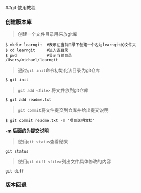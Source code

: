 ##git 使用教程

### 创建版本库

> 创建一个文件目录用来放git库

~~~
$ mkdir learngit  #表示在当前目录下创建一个名为learngit的文件夹
$ cd learngit     #进入该目录
$ pwd 			  #显示当前目录
/Users/michael/learngit   
~~~

> 通过`git init`命令初始化该目录为git仓库

~~~
$ git init
~~~

> `git add <file>` 将文件放到git仓库

~~~
$ git add readme.txt
~~~

> `git commit`将文件提交到仓库并给出提交说明

~~~
$ git commit readme.txt -m "项目说明文档"
~~~

**-m 后面的为提交说明**

> 使用`git status`查看结果

~~~
git status 
~~~

> 使用`git diff <file>`列出文件具体修改的内容

~~~
git diff
~~~

### 版本回退











